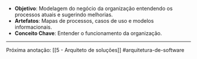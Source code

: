- **Objetivo**: Modelagem do negócio da organização entendendo os processos atuais e sugerindo melhorias.
- **Artefatos**: Mapas de processos, casos de uso e modelos informacionais.
- **Conceito Chave**: Entender o funcionamento da organização.
---
Próxima anotação: [[5 - Arquiteto de soluções]]
#arquitetura-de-software 
